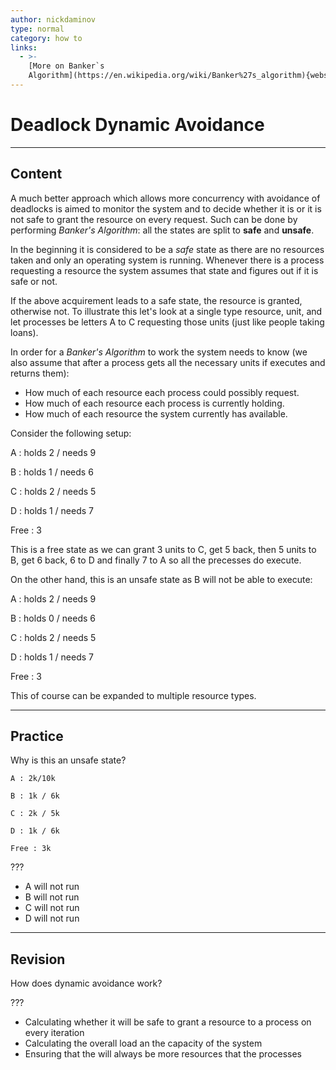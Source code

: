 ```yaml
---
author: nickdaminov
type: normal
category: how to
links:
  - >-
    [More on Banker`s
    Algorithm](https://en.wikipedia.org/wiki/Banker%27s_algorithm){website}
---
```


# Deadlock Dynamic Avoidance


---

## Content

A much better approach which allows more concurrency with avoidance of deadlocks is aimed to monitor the system and to decide whether it is or it is not safe to grant the resource on every request. Such can be done by performing *Banker's Algorithm*: all the states are split to **safe** and **unsafe**.

In the beginning it is considered to be a *safe* state as there are no resources taken and only an operating system is running. Whenever there is a process requesting a resource the system assumes that state and figures out if it is safe or not.

If the above acquirement leads to a safe state, the resource is granted, otherwise not. To illustrate this let's look at a single type resource, unit, and let processes be letters A to C requesting those units (just like people taking loans).

In order for a *Banker's Algorithm* to work the system needs to know (we also assume that after a process gets all the necessary units if executes and returns them):

* How much of each resource each process could possibly request.
* How much of each resource each process is currently holding.
* How much of each resource the system currently has available.

Consider the following setup:

A : holds 2 / needs 9

B : holds 1 / needs 6

C : holds 2 / needs 5

D : holds 1 / needs 7

Free : 3

This is a free state as we can grant 3 units to C, get 5 back, then 5 units to B, get 6 back, 6 to D and finally 7 to A so all the precesses do execute.

On the other hand, this is an unsafe state as B will not be able to execute:

A : holds 2 / needs 9

B : holds 0 / needs 6

C : holds 2 / needs 5

D : holds 1 / needs 7

Free : 3

This of course can be expanded to multiple resource types.


---

## Practice

Why is this an unsafe state?

```plain-text
A : 2k/10k

B : 1k / 6k

C : 2k / 5k

D : 1k / 6k

Free : 3k
```

???

* A will not run
* B will not run
* C will not run
* D will not run


---

## Revision

How does dynamic avoidance work?

???

* Calculating whether it will be safe to grant a resource to a process on every iteration
* Calculating the overall load an the capacity of the system
* Ensuring that the will always be more resources that the processes
 
